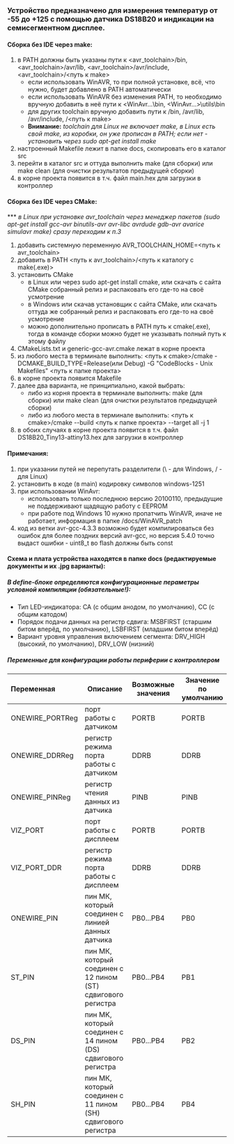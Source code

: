 ### Устройство предназначено для измерения температур от -55 до +125 с помощью датчика DS18B20 и индикации на семисегментном дисплее.
#### Сборка без IDE через make:
1. в PATH должны быть указаны пути к <avr_toolchain>/bin, <avr_toolchain>/avr/lib, <avr_toolchain>/avr/include, <avr_toolchain>/<путь к make>
    - если использовать WinAVR, то при полной установке, всё, что нужно, будет добавлено в PATH автоматически
    - если использовать WinAVR без изменения PATH, то необходимо вручную добавить в неё пути к <WinAvr...\bin, <WinAvr...>\utils\bin
    - для других toolchain вручную добавить пути к <toolchain>/bin, <toolchain>/avr/lib, <toolchain>/avr/include, <toolchain>/<путь к make>
    - **Внимание:** *toolchain для Linux не включает make, в Linux есть свой make, из коробки, он уже прописан в PATH; если нет - установить через sudo apt-get install make*
2. настроенный Makefile лежит в папке docs, скопировать его в каталог src
3. перейти в каталог src и оттуда выполнить make (для сборки) или make clean (для очистки результатов предыдущей сборки)
4. в корне проекта появится в т.ч. файл main.hex для загрузки в контроллер

#### Сборка без IDE  через CMake:
*** *в Linux при установке avr_toolchain через менеджер пакетов (sudo apt-get install gcc-avr binutils-avr avr-libc avrdude gdb-avr avarice simulavr make) сразу переходим к п.3*

1. добавить системную переменную AVR_TOOLCHAIN_HOME=<путь к avr_toolchain>
2. добавить в PATH <путь к avr_toolchain>/<путь к каталогу с make(.exe)>
3. установить CMake
    - в Linux или через sudo apt-get install cmake, или скачать с сайта CMake собранный релиз и распаковать его где-то на своё усмотрение
    - в Windows или скачав установщик с сайта CMake, или скачать оттуда же собранный релиз и распаковать его где-то на своё усмотрение
    - можно дополнительно прописать в PATH путь к cmake(.exe), тогда в команде сборки можно будет не указывать полный путь к этому файлу
4. CMakeLists.txt и generic-gcc-avr.cmake лежат в корне проекта
5. из любого места в терминале выполнить: <путь к cmake>/cmake -DCMAKE_BUILD_TYPE=Release(или Debug) -G "CodeBlocks - Unix Makefiles" <путь к папке проекта>
6. в корне проекта появится Makefile
7. далее два варианта, не принципиально, какой выбрать:
    - либо из корня проекта в терминале выполнить: make (для сборки) или make clean (для очистки результатов предыдущей сборки)
    - либо из любого места в терминале выполнить: <путь к cmake>/cmake --build <путь к папке проекта> --target all -j 1
8. в обоих случаях в корне проекта появится в т.ч. файл DS18B20_Tiny13-attiny13.hex для загрузки в контроллер

#### Примечания:
1. при указании путей не перепутать разделители (\ - для Windows, / - для Linux)
2. установить в коде (в main) кодировку символов windows-1251
3. при использовании WinAvr:
    - использовать только последнюю версию 20100110, предыдущие не поддерживают щадящую работу с EEPROM
    - при работе под Windows 10 нужно пропатчить WinAVR, иначе не работает, информация в папке /docs/WinAVR_patch
4. код из ветки avr-gcc-4.3.3 возможно будет компилироваться без ошибок для более поздних версий avr-gcc, но версия 5.4.0 точно выдаст ошибки - uint8_t во flash должны быть const

#### Схема и плата устройства находятся в папке docs (редактируемые документы и их .jpg варианты):

##### В define-блоке определяются конфигурационные пераметры условной компиляции (обязательные!):
- Тип LED-индикатора: CA (с общим анодом, по умолчанию), CC (с общим катодом)
- Порядок подачи данных на регистр сдвига: MSBFIRST (старшим битом вперёд, по умолчанию), LSBFIRST (младшим битом вперёд)
- Вариант уровня управления включением сегмента: DRV_HIGH (высокий, по умолчанию), DRV_LOW (низний) 

##### Переменные для конфигурации работы периферии с контроллером

|Переменная     |Описание                                                    |Возможные значения|Значение по умолчанию|
|:--------------|------------------------------------------------------------|------------------|---------------------|
|ONEWIRE_PORTReg|порт работы с датчиком                                      |PORTB             |PORTB                |
|ONEWIRE_DDRReg |регистр режима порта работы с датчиком                      |DDRB              |DDRB                 |
|ONEWIRE_PINReg |регистр чтения данных из датчика                            |PINB              |PINB                 |
|VIZ_PORT       |порт работы с дисплеем                                      |PORTB             |PORTB                |
|VIZ_PORT_DDR   |регистр режима порта работы с дисплеем                      |DDRB              |DDRB                 |
|ONEWIRE_PIN    |пин МК, который соединен с линией данных датчика            |PB0...PB4         |PB0                  |
|ST_PIN         |пин МК, который соединен с 12 пином (ST) сдвигового регистра|PB0...PB4         |PB1                  |
|DS_PIN         |пин MK, который соединен с 14 пином (DS) сдвигового регистра|PB0...PB4         |PB2                  |
|SH_PIN         |пин МК, который соединен с 11 пином (SH) сдвигового регистра|PB0...PB4         |PB4                  |
